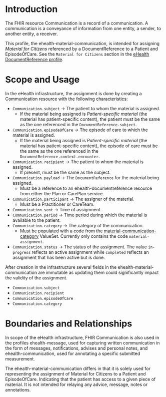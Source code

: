 # Introduction
 
The FHIR resource Communication is a record of a communication. A communication is a conveyance of information from one entity, a sender, to another entity, a receiver.
 
This profile, the ehealth-material-communication, is intended for assigning _Material for Citizens_ referenced by a DocumentReference to a Patient and EpisodeOfCare. See the `Material for Citizens` section in the [eHealth DocumentReference profile](StructureDefinition-ehealth-documentreference.html).
   
# Scope and Usage
In the eHealth infrastructure, the assignment is done by creating a Communication resource with the following characteristics:
- `Communication.subject` &rarr; The patient to whom the material is assigned.
  - If the material being assigned is _Patient-specific material_ (the material has patient-specific content), the patient must be the same as the one referenced in the `DocumentReference.subject`.
- `Communication.episodeOfCare` &rarr; The episode of care to which the material is assigned.
  - If the material being assigned is _Patient-specific material_ (the material has patient-specific content), the episode of care must be the same as the one referenced in the `DocumentReference.context.encounter`.
- `Communication.recipient` &rarr; The patient to whom the material is assigned. 
  - If present, must be the same as the subject.
- `Communication.payload` &rarr; The `DocumentReference` for the material being assigned.
  - Must be a reference to an ehealth-documentreference resource from either the Plan or CarePlan service.
- `Communication.participant` &rarr; The assigner of the material.
  - Must be a Practitioner or CareTeam.
- `Communication.sent` &rarr; Time of assignment.
- `Communication.period` &rarr; Time period during which the material is available to the patient.
- `Communication.category` &rarr; The category of the communication.
  - Must be populated with a code from the [material-communication-category](https://ehealth.sundhed.dk/fhir/ValueSet-material-communication-category.html) ValueSet. Currently only contains the code `material-assignment`.
- `Communication.status` &rarr; The status of the assignment. The value `in-progress` reflects an active assignment while `completed` reflects an assignment that has been active but is done.

After creation in the infrastructure several fields in the ehealth-material-communication are immutable as updating them could significantly impact the validity of the assignment.
- `Communication.subject`
- `Communication.recipient`
- `Communication.episodeOfCare`
- `Communication.category`
 
# Boundaries and Relationships
In scope of the eHealth infrastructure, FHIR Communication is also used in the profiles ehealth-message, used for capturing written communication in the form of messages, notifications, advises and personal notes, and ehealth-communication, used for annotating a specific submitted measurement.

The ehealth-material-communication differs in that it is solely used for representing the assignment of Material for Citizens to a Patient and EpisodeOfCare. Indicating that the patient has access to a given piece of material. It is not intended for relaying any advice, message, notes or annotations.